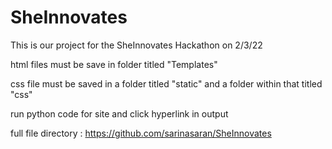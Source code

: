 # SheInnovates
This is our project for the SheInnovates Hackathon on 2/3/22

html files must be save in folder titled "Templates"

css file must be saved in a folder titled "static" and a folder within that titled "css"

run python code for site and click hyperlink in output

full file directory : https://github.com/sarinasaran/SheInnovates
